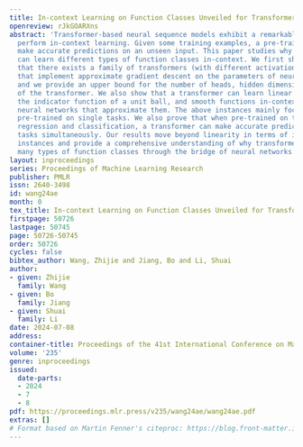 ```yaml
---
title: In-context Learning on Function Classes Unveiled for Transformers
openreview: rJkGOARXns
abstract: 'Transformer-based neural sequence models exhibit a remarkable ability to
  perform in-context learning. Given some training examples, a pre-trained model can
  make accurate predictions on an unseen input. This paper studies why transformers
  can learn different types of function classes in-context. We first show by construction
  that there exists a family of transformers (with different activation functions)
  that implement approximate gradient descent on the parameters of neural networks,
  and we provide an upper bound for the number of heads, hidden dimensions, and layers
  of the transformer. We also show that a transformer can learn linear functions,
  the indicator function of a unit ball, and smooth functions in-context by learning
  neural networks that approximate them. The above instances mainly focus on a transformer
  pre-trained on single tasks. We also prove that when pre-trained on two tasks: linear
  regression and classification, a transformer can make accurate predictions on both
  tasks simultaneously. Our results move beyond linearity in terms of in-context learning
  instances and provide a comprehensive understanding of why transformers can learn
  many types of function classes through the bridge of neural networks.'
layout: inproceedings
series: Proceedings of Machine Learning Research
publisher: PMLR
issn: 2640-3498
id: wang24ae
month: 0
tex_title: In-context Learning on Function Classes Unveiled for Transformers
firstpage: 50726
lastpage: 50745
page: 50726-50745
order: 50726
cycles: false
bibtex_author: Wang, Zhijie and Jiang, Bo and Li, Shuai
author:
- given: Zhijie
  family: Wang
- given: Bo
  family: Jiang
- given: Shuai
  family: Li
date: 2024-07-08
address:
container-title: Proceedings of the 41st International Conference on Machine Learning
volume: '235'
genre: inproceedings
issued:
  date-parts:
  - 2024
  - 7
  - 8
pdf: https://proceedings.mlr.press/v235/wang24ae/wang24ae.pdf
extras: []
# Format based on Martin Fenner's citeproc: https://blog.front-matter.io/posts/citeproc-yaml-for-bibliographies/
---
```

